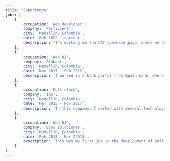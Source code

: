 ```yaml
---
title: "Experience"
jobs: [
    {
        occupation: 'Web developer',
        company: 'Perficient',
        city: 'Medellín, Colombia',
        date: 'Feb 2022 - current',
        description: "I'm working on the CAT commerce page, where we are migrating all the platforms from old technologies to React, Redux, TypeScript & NextJs, and we are getting information from the server consuming rest services. \nWe are using agile methodologies (SCRUM) to do the continued migration and also we are using continuous integration to kick off deploys, monitoring test coverage and good practices."
    },
    {
        occupation: 'Web UI',
        company: 'Globant',
        city: 'Medellín, Colombia',
        date: 'Nov 2017 - Feb 2022',
        description: 'I worked in a bank portal from Spain bank, where the user can do requests for loans, mortgages, cards, and other products. This application is built with React & Redux, using styledcomponents for styles, jest for unit testing, webpack as a packager, and consuming Java API services to get information from the server.'
    },
    {
        occupation: 'Full stack',
        company: 'IAS',
        city: 'Medellín, Colombia',
        date: 'Mar 2015 - Nov 2017',
        description: 'In this company, I worked with several technologies like GWT, Ionic, and for two months in Angular. But the last 2 years I worked with React & Redux building a platform that helps commercial people keep contacts, and important information about clients of the company, also this platform remember meetings time and all the step that a commercial needs to know for a specific client, facilitating the transfer knowledge in colleagues.'
    },
    {
        occupation: 'Web UI',
        company: 'Boos soluciones',
        city: 'Medellín, Colombia',
        date: 'Feb 2013 - Mar 22015',
        description: 'This was my first job in the development of software and my job consisted to give support and solved problems related to the company project, call it "Talento". This project allows people in the company to evaluate pairs, leaders, and self calculating ratings and give improvement points. People could also register their goals and track them.'
    }
]
---
```

